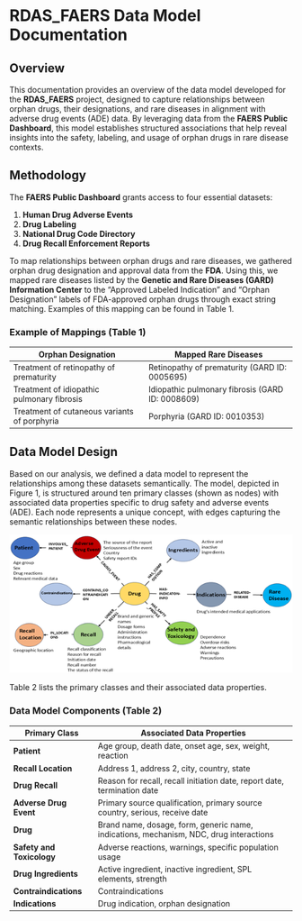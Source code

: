 # RDAS_FAERS Data Model Documentation

## Overview
This documentation provides an overview of the data model developed for the **RDAS_FAERS** project, designed to capture relationships between orphan drugs, their designations, and rare diseases in alignment with adverse drug events (ADE) data. By leveraging data from the **FAERS Public Dashboard**, this model establishes structured associations that help reveal insights into the safety, labeling, and usage of orphan drugs in rare disease contexts.

## Methodology
The **FAERS Public Dashboard** grants access to four essential datasets:
1. **Human Drug Adverse Events**
2. **Drug Labeling**
3. **National Drug Code Directory**
4. **Drug Recall Enforcement Reports**

To map relationships between orphan drugs and rare diseases, we gathered orphan drug designation and approval data from the **FDA**. Using this, we mapped rare diseases listed by the **Genetic and Rare Diseases (GARD) Information Center** to the “Approved Labeled Indication” and “Orphan Designation” labels of FDA-approved orphan drugs through exact string matching. Examples of this mapping can be found in Table 1.


### Example of Mappings (Table 1)
| Orphan Designation                             | Mapped Rare Diseases                                        |
|-----------------------------------------------|-------------------------------------------------------------|
| Treatment of retinopathy of prematurity       | Retinopathy of prematurity (GARD ID: 0005695)               |
| Treatment of idiopathic pulmonary fibrosis    | Idiopathic pulmonary fibrosis (GARD ID: 0008609)            |
| Treatment of cutaneous variants of porphyria  | Porphyria (GARD ID: 0010353)                                |


## Data Model Design
Based on our analysis, we defined a data model to represent the relationships among these datasets semantically. The model, depicted in Figure 1, is structured around ten primary classes (shown as nodes) with associated data properties specific to drug safety and adverse events (ADE). Each node represents a unique concept, with edges capturing the semantic relationships between these nodes. 

![Data Model](data_model.png)

Table 2 lists the primary classes and their associated data properties.

### Data Model Components (Table 2)
| Primary Class          | Associated Data Properties                                                                 |
|------------------------|---------------------------------------------------------------------------------------------|
| **Patient**            | Age group, death date, onset age, sex, weight, reaction                                     |
| **Recall Location**    | Address 1, address 2, city, country, state                                                  |
| **Drug Recall**        | Reason for recall, recall initiation date, report date, termination date                    |
| **Adverse Drug Event** | Primary source qualification, primary source country, serious, receive date                 |
| **Drug**               | Brand name, dosage, form, generic name, indications, mechanism, NDC, drug interactions      |
| **Safety and Toxicology** | Adverse reactions, warnings, specific population usage                                  |
| **Drug Ingredients**   | Active ingredient, inactive ingredient, SPL elements, strength                             |
| **Contraindications**  | Contraindications                                                                          |
| **Indications**        | Drug indication, orphan designation                                                        |

